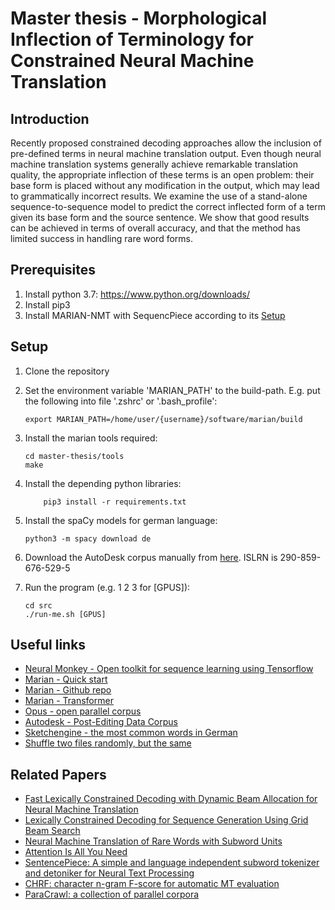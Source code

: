 # Master thesis - Morphological Inflection of Terminology for Constrained Neural Machine Translation


## Introduction
Recently proposed constrained decoding approaches
 allow the inclusion of pre-defined terms in neural machine translation output.
  Even though neural machine translation systems generally achieve remarkable translation quality,
   the appropriate inflection of these terms is an open problem: their base form is placed without
    any modification in the output, which may lead to grammatically incorrect results.
     We examine the use of a stand-alone sequence-to-sequence model to predict the correct inflected form
      of a term given its base form and the source sentence. We show that good results can be achieved in
       terms of overall accuracy, and that the method has limited success in handling rare word forms.

## Prerequisites 
1. Install python 3.7: https://www.python.org/downloads/
2. Install pip3
3. Install MARIAN-NMT with SequencPiece according to its [Setup](https://marian-nmt.github.io/docs/)

## Setup
1. Clone the repository
2. Set the environment variable 'MARIAN_PATH' to the build-path. E.g. put the following into file '.zshrc' or '.bash_profile':
    ```
    export MARIAN_PATH=/home/user/{username}/software/marian/build
    ```
3. Install the marian tools required:
    ```
    cd master-thesis/tools
    make
    ```
4. Install the depending python libraries:
    ```
        pip3 install -r requirements.txt
    ```
5. Install the spaCy models for german language:
    ```
    python3 -m spacy download de
    ```
6. Download the AutoDesk corpus manually from [here](http://www.islrn.org/resources/identify_islrn/). ISLRN is 290-859-676-529-5

7. Run the program (e.g. 1 2 3 for \[GPUS\]):
    ```
    cd src
    ./run-me.sh [GPUS]
    ```

## Useful links

- [Neural Monkey - Open toolkit for sequence learning using Tensorflow](https://neural-monkey.readthedocs.io/en/latest/)
- [Marian - Quick start](https://marian-nmt.github.io/quickstart/)
- [Marian - Github repo](https://github.com/marian-nmt/marian)
- [Marian - Transformer](https://github.com/marian-nmt/marian-examples/tree/master/wmt2017-transformer)
- [Opus - open parallel corpus](http://opus.nlpl.eu/)
- [Autodesk - Post-Editing Data Corpus](https://mailman.stanford.edu/pipermail/parser-user/2015-April/003166.html)
- [Sketchengine - the most common words in German](https://www.sketchengine.eu/german-word-list/)
- [Shuffle two files randomly, but the same](https://www.unix.com/shell-programming-and-scripting/166398-randomly-shuffle-two-text-files-same-way.html)
## Related Papers

- [Fast Lexically Constrained Decoding with Dynamic Beam Allocation for Neural Machine Translation](https://arxiv.org/abs/1804.06609)
- [Lexically Constrained Decoding for Sequence Generation Using Grid Beam Search](https://arxiv.org/abs/1704.07138)
- [Neural Machine Translation of Rare Words with Subword Units](https://www.aclweb.org/anthology/P16-1162)
- [Attention Is All You Need](https://arxiv.org/abs/1706.03762)
- [SentencePiece: A simple and language independent subword tokenizer and detoniker for Neural Text Processing](https://arxiv.org/pdf/1808.06226.pdf)
- [CHRF: character n-gram F-score for automatic MT evaluation](http://www.statmt.org/wmt15/pdf/WMT49.pdf)
- [ParaCrawl: a collection of parallel corpora](http://www.lrec-conf.org/proceedings/lrec2012/pdf/463_Paper.pdf)

